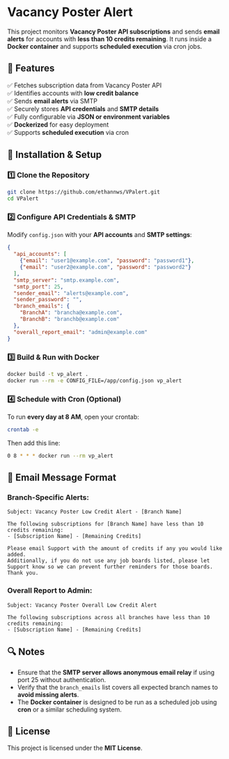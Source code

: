 # Vacancy Poster Alert

This project monitors **Vacancy Poster API subscriptions** and sends **email alerts** for accounts with **less than 10 credits remaining**. It runs inside a **Docker container** and supports **scheduled execution** via cron jobs.

## 🔹 Features
✅ Fetches subscription data from Vacancy Poster API  
✅ Identifies accounts with **low credit balance**  
✅ Sends **email alerts** via SMTP  
✅ Securely stores **API credentials** and **SMTP details**  
✅ Fully configurable via **JSON or environment variables**  
✅ **Dockerized** for easy deployment  
✅ Supports **scheduled execution** via cron  

## 🔹 Installation & Setup

### 1️⃣ Clone the Repository
```sh
git clone https://github.com/ethannws/VPalert.git
cd VPalert
```

### 2️⃣ Configure API Credentials & SMTP
Modify `config.json` with your **API accounts** and **SMTP settings**:
```json
{
  "api_accounts": [
    {"email": "user1@example.com", "password": "password1"},
    {"email": "user2@example.com", "password": "password2"}
  ],
  "smtp_server": "smtp.example.com",
  "smtp_port": 25,
  "sender_email": "alerts@example.com",
  "sender_password": "",
  "branch_emails": {
    "BranchA": "brancha@example.com",
    "BranchB": "branchb@example.com"
  },
  "overall_report_email": "admin@example.com"
}
```

### 3️⃣ Build & Run with Docker
```sh
docker build -t vp_alert .
docker run --rm -e CONFIG_FILE=/app/config.json vp_alert
```

### 4️⃣ Schedule with Cron (Optional)
To run **every day at 8 AM**, open your crontab:
```sh
crontab -e
```
Then add this line:
```sh
0 8 * * * docker run --rm vp_alert
```

## 📧 Email Message Format
### **Branch-Specific Alerts:**
```plaintext
Subject: Vacancy Poster Low Credit Alert - [Branch Name]

The following subscriptions for [Branch Name] have less than 10 credits remaining:
- [Subscription Name] - [Remaining Credits]

Please email Support with the amount of credits if any you would like added.
Additionally, if you do not use any job boards listed, please let Support know so we can prevent further reminders for those boards. Thank you.
```

### **Overall Report to Admin:**
```plaintext
Subject: Vacancy Poster Overall Low Credit Alert

The following subscriptions across all branches have less than 10 credits remaining:
- [Subscription Name] - [Remaining Credits]
```

## 🔍 Notes
- Ensure that the **SMTP server allows anonymous email relay** if using port 25 without authentication.  
- Verify that the `branch_emails` list covers all expected branch names to **avoid missing alerts**.  
- The **Docker container** is designed to be run as a scheduled job using **cron** or a similar scheduling system.  

## 🔹 License
This project is licensed under the **MIT License**.
